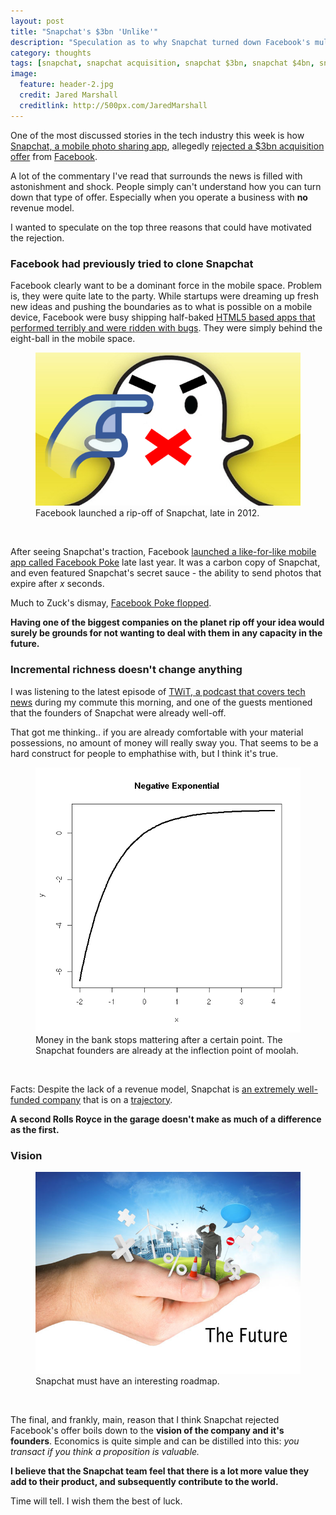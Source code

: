 ```yaml
---
layout: post
title: "Snapchat's $3bn 'Unlike'"
description: "Speculation as to why Snapchat turned down Facebook's multi-billion dollar acquisition offer."
category: thoughts
tags: [snapchat, snapchat acquisition, snapchat $3bn, snapchat $4bn, snapchat rejection]
image:
  feature: header-2.jpg
  credit: Jared Marshall
  creditlink: http://500px.com/JaredMarshall
---
```


One of the most discussed stories in the tech industry this week is how <a href="http://www.snapchat.com">Snapchat, a mobile photo sharing app</a>, allegedly <a href="http://blogs.wsj.com/digits/2013/11/13/snapchat-spurned-3-billion-acquisition-offer-from-facebook/" target="_blank">rejected a $3bn acquisition offer</a> from <a href="https://www.facebook.com/pages/Mark-Zuckerberg/112845672063384" target="_blank">Facebook</a>.

A lot of the commentary I've read that surrounds the news is filled with astonishment and shock. People simply can't understand how you can turn down that type of offer. Especially when you operate a business with **no** revenue model.

I wanted to speculate on the top three reasons that could have motivated the rejection.

### Facebook had previously tried to clone Snapchat

Facebook clearly want to be a dominant force in the mobile space. Problem is, they were quite late to the party. While startups were dreaming up fresh new ideas and pushing the boundaries as to what is possible on a mobile device, Facebook were busy shipping half-baked <a href="http://mashable.com/2012/09/11/html5-biggest-mistake/" target="_blank">HTML5 based apps that performed terribly and were ridden with bugs</a>. They were simply behind the eight-ball in the mobile space.

<figure>
  <a href="/images/snapchat-poke.png"><img src="/images/snapchat-poke.png"></a>
  <figcaption>Facebook launched a rip-off of Snapchat, late in 2012.</figcaption>
</figure>
<br>

After seeing Snapchat's traction, Facebook <a href="http://techcrunch.com/2012/12/21/facebook-poke-app/" target="_blank">launched a like-for-like mobile app called Facebook Poke</a> late last year. It was a carbon copy of Snapchat, and even featured Snapchat's secret sauce - the ability to send photos that expire after *x* seconds.

Much to Zuck's dismay, <a href="http://techcrunch.com/2013/03/08/facebook-snapchat/" target="_blank">Facebook Poke flopped</a>.

**Having one of the biggest companies on the planet rip off your idea would surely be grounds for not wanting to deal with them in any capacity in the future.**

### Incremental richness doesn't change anything

I was listening to the latest episode of <a href="http://twit.tv/show/this-week-in-tech/432" target="_blank">TWiT, a podcast that covers tech news</a> during my commute this morning, and one of the guests mentioned that the founders of Snapchat were already well-off.

That got me thinking.. if you are already comfortable with your material possessions, no amount of money will really sway you. That seems to be a hard construct for people to emphathise with, but I think it's true.

<figure>
  <a href="/images/incremental-richness.png"><img src="/images/incremental-richness.png"></a>
  <figcaption>Money in the bank stops mattering after a certain point. The Snapchat founders are already at the inflection point of moolah.</figcaption>
</figure>
<br>

Facts: Despite the lack of a revenue model, Snapchat is <a href="http://www.crunchbase.com/company/snapchat" target="_blank">an extremely well-funded company</a> that is on a <a href="http://techcrunch.com/2013/09/09/snapchat-now-sees-350m-photos-shared-daily-up-from-200m-in-june/" target="_blank">trajectory</a>.

**A second Rolls Royce in the garage doesn't make as much of a difference as the first.**

### Vision

<figure>
  <a href="/images/future.jpg"><img src="/images/future.jpg"></a>
  <figcaption>Snapchat must have an interesting roadmap.</figcaption>
</figure>
<br>

The final, and frankly, main, reason that I think Snapchat rejected Facebook's offer boils down to the **vision of the company and it's founders**. Economics is quite simple and can be distilled into this: *you transact if you think a proposition is valuable.*

**I believe that the Snapchat team feel that there is a lot more value they add to their product, and subsequently contribute to the world.**

Time will tell. I wish them the best of luck.